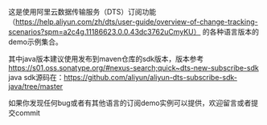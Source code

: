这是使用阿里云数据传输服务（DTS）订阅功能（https://help.aliyun.com/zh/dts/user-guide/overview-of-change-tracking-scenarios?spm=a2c4g.11186623.0.0.43dc3762uCmyKU）   的各种语言版本的demo示例集合。

其中java版本建议使用发布到maven仓库的sdk版本，版本参考 https://s01.oss.sonatype.org/#nexus-search;quick~dts-new-subscribe-sdk  java sdk源码在：https://github.com/aliyun/aliyun-dts-subscribe-sdk-java/tree/master

如果你发现任何bug或者有其他语言的订阅demo实例可以提供，欢迎留言或者提交commit
